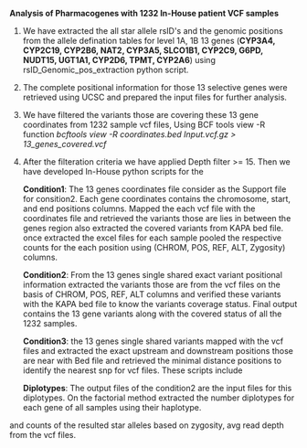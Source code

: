 **Analysis of Pharmacogenes with 1232 In-House patient VCF samples** 

1. We have extracted the all star allele rsID's and the genomic positions from the allele defination tables for level 1A, 1B 13 genes (**CYP3A4, CYP2C19, CYP2B6, NAT2, CYP3A5, SLCO1B1, CYP2C9, G6PD, NUDT15, UGT1A1, CYP2D6, TPMT, CYP2A6**) using rsID_Genomic_pos_extraction python script.

2. The complete positional information for those 13 selective genes were retrieved using UCSC and prepared the input files for further analysis. 

3. We have filtered the variants those are covering these 13 gene coordinates from 1232 sample vcf files, Using BCF tools view -R function
     _bcftools view -R coordinates.bed Input.vcf.gz > 13_genes_covered.vcf_
    
4. After the filteration criteria we have applied Depth filter >= 15. Then we have developed In-House python scripts for the
   
    **Condition1**: The 13 genes coordinates file consider as the Support file for consition2. Each gene coordinates contains the chromosome, start, and end positions columns. Mapped the each vcf file with the coordinates file and retrieved the variants those are lies in between the genes region also extracted the covered variants from KAPA bed file. once extracted the excel files for each sample pooled the respective counts for the each position using (CHROM, POS, REF, ALT, Zygosity) columns.
   
   **Condition2**: From the 13 genes single shared exact variant positional information extracted the variants those are from the vcf files on the basis of CHROM, POS, REF, ALT columns and verified these variants with the KAPA bed file to know the variants coverage status. Final output contains the 13 gene variants along with the covered status of all the 1232 samples. 

   **Condition3**: the 13 genes single shared variants mapped with the vcf files and extracted the exact upstream and downstream positions those are near with Bed file and retrieved the minimal distance positions to identify the nearest snp for vcf files.
These scripts include

   **Diplotypes**: The output files of the condition2 are the input files for this diplotypes. On the factorial method extracted the number diplotypes for each gene of all samples using their haplotype. 

and counts of the resulted star alleles based on zygosity, avg read depth from the vcf files. 

